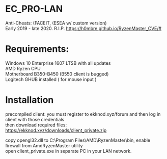 # EC_PRO-LAN
Anti-Cheats: (FACEIT, (ESEA w/ custom version)  
Early 2019 - late 2020. R.I.P. https://h0mbre.github.io/RyzenMaster_CVE/#  

# Requirements:
Windows 10 Enterprise 1607 LTSB with all updates  
AMD Ryzen CPU  
Motherboard B350-B450 (B550 client is bugged)  
Logitech GHUB installed ( for mouse input )  

# Installation


precompiled client: you must register to ekknod.xyz/forum and then log in client with those credentials  
then download required files: https://ekknod.xyz/downloads/client_private.zip  

copy opengl32.dll to C:\Program Files\AMD\RyzenMaster\bin, enable firewall from AmdRyzenMaster utility  
open client_private.exe in separate PC in your LAN network. 
